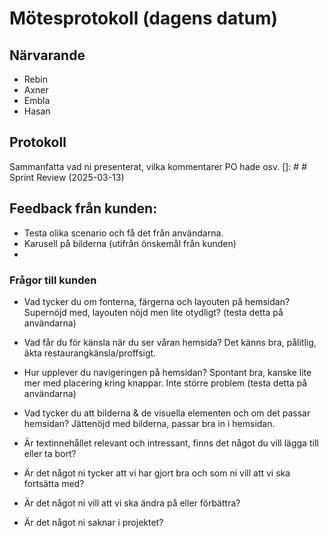 # Mötesprotokoll (dagens datum)

## Närvarande

- Rebin
- Axner
- Embla
- Hasan

## Protokoll

Sammanfatta vad ni presenterat, vilka kommentarer PO hade osv.
[]: # # Sprint Review (2025-03-13)

## Feedback från kunden:

- Testa olika scenario och få det från användarna.
- Karusell på bilderna (utifrån önskemål från kunden)
-

### Frågor till kunden

- Vad tycker du om fonterna, färgerna och layouten på hemsidan?
  Supernöjd med, layouten nöjd men lite otydligt? (testa detta på användarna)

- Vad får du för känsla när du ser våran hemsida?
  Det känns bra, pålitlig, äkta restaurangkänsla/proffsigt.

- Hur upplever du navigeringen på hemsidan?
  Spontant bra, kanske lite mer med placering kring knappar. Inte större problem (testa detta på användarna)

- Vad tycker du att bilderna & de visuella elementen och om det passar hemsidan?
  Jättenöjd med bilderna, passar bra in i hemsidan.



- Är textinnehållet relevant och intressant, finns det något du vill lägga till eller ta bort?
- Är det något ni tycker att vi har gjort bra och som ni vill att vi ska fortsätta med?
- Är det något ni vill att vi ska ändra på eller förbättra?
- Är det något ni saknar i projektet?
